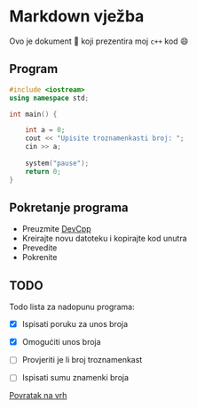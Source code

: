 # **Markdown vježba**
Ovo je dokument :memo: koji prezentira moj ```c++``` kod :smile:
## **Program**
```c++
#include <iostream>
using namespace std;

int main() {

    int a = 0;
    cout << "Upisite troznamenkasti broj: ";
    cin >> a;
    
    system("pause");
    return 0;
}
```
## **Pokretanje programa**
- Preuzmite [DevCpp](https://sourceforge.net/projects/orwelldevcpp/)
- Kreirajte novu datoteku i kopirajte kod unutra
- Prevedite
- Pokrenite
## **TODO**
Todo lista za nadopunu programa:

 - [x] Ispisati poruku za unos broja

 - [x] Omogućiti unos broja

 - [ ] Provjeriti je li broj troznamenkast

 - [ ] Ispisati sumu znamenki broja


[Povratak na vrh](#**Markdown-vježba**)
